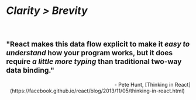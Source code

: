 #  <em class="highlight">Clarity > Brevity</em>
<br>

<h3 style="font-size: 137%">"React makes this data flow explicit to make it <em class="highlight">easy to understand</em> how your program works, but it does require <em class="highlight">a little more typing</em> than traditional two-way data binding."</h3>
<div style="text-align: right;">
    <span>- Pete Hunt, [Thinking in React](https://facebook.github.io/react/blog/2013/11/05/thinking-in-react.html) &nbsp; &nbsp;</span>
</div>
